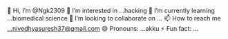 
<!---
Ngk2309/Ngk2309 is a ✨ special ✨ repository because its `README.md` (this file) appears on your GitHub profile.
You can click the Preview link to take a look at your changes.
--->
👋 Hi, I’m @Ngk2309
👀 I’m interested in ...hacking
🌱 I’m currently learning ...biomedical science
💞️ I’m looking to collaborate on ...
📫 How to reach me ...nivedhyasuresh37@gmail.com
😄 Pronouns: ...akku
⚡ Fun fact: ...
